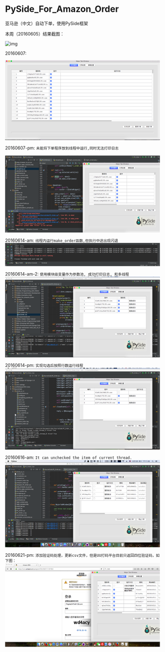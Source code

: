 # PySide_For_Amazon_Order
亚马逊（中文）自动下单，使用PySide框架

本周（20160605）结果截图：  

![img](images/20160605.png)

20160607:  

![img](images/20160607.png)  

20160607-pm:
`未能将下单程序放到线程中运行,同时无法打印日志`  

![img](images/20160607-2.png)

20160614-am:
`线程内运行make_order函数,但执行中途出现闪退`
![img](images/error_20160614.png)

20160614-am-2:
`使用模块级变量作为参数池, 成功打印日志, 和多线程`
![img](images/success_20160614.png)

20160614-pm:
`实现勾选后按照行数运行线程`
![img](images/20160614_pm.png)

20160616-am:
`It can unchecked the item of current thread.`
![img](images/20160615_pm.png)

20160621-pm:
`添加验证码处理，更新csv文件，但是UU打码平台目前只返回四位验证码，如下图：`
![img](images/2016-06-21.png)
